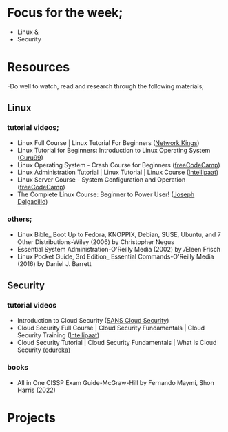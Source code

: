 # Focus for the week;
- Linux &
- Security

# Resources
-Do well to watch, read and research through the following materials; 

## Linux
### tutorial videos;
- Linux Full Course | Linux Tutorial For Beginners ([Network Kings](https://www.youtube.com/watch?v=8usykf7J30g))
- Linux Tutorial for Beginners: Introduction to Linux Operating System ([Guru99](https://www.youtube.com/watch?v=V1y-mbWM3B8))
- Linux Operating System - Crash Course for Beginners ([freeCodeCamp](https://www.youtube.com/watch?v=ROjZy1WbCIA))
- Linux Administration Tutorial | Linux Tutorial | Linux Course ([Intellipaat](https://www.youtube.com/watch?v=aaEoyVIowk8))
- Linux Server Course - System Configuration and Operation ([freeCodeCamp](https://www.youtube.com/watch?v=WMy3OzvBWc0))
- The Complete Linux Course: Beginner to Power User! ([Joseph Delgadillo](https://www.youtube.com/watch?v=wBp0Rb-ZJak))

### others;
- Linux Bible_ Boot Up to Fedora, KNOPPIX, Debian, SUSE, Ubuntu, and 7 Other Distributions-Wiley (2006) by Christopher Negus
- Essential System Administration-O'Reilly Media (2002) by Æleen Frisch
- Linux Pocket Guide, 3rd Edition_ Essential Commands-O'Reilly Media (2016) by Daniel J. Barrett

## Security

### tutorial videos
- Introduction to Cloud Security ([SANS Cloud Security](https://www.youtube.com/playlist?list=PLsfnCRA9QVnSj4gbP5W1W1CXjPRhe1oE2))
- Cloud Security Full Course | Cloud Security Fundamentals | Cloud Security Training ([Intellipaat](https://www.youtube.com/watch?v=Ijkvx1u0w6o))
- Cloud Security Tutorial | Cloud Security Fundamentals | What is Cloud Security ([edureka](https://www.youtube.com/watch?v=0lw4KU5wHsk))

### books
- All in One CISSP Exam Guide-McGraw-Hill by Fernando Maymí, Shon Harris (2022)



# Projects